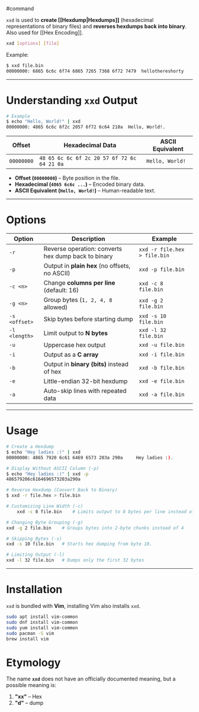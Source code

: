 #command 

`xxd` is used to **create [[Hexdump|Hexdumps]]** (hexadecimal representations of binary files) and **reverses hexdumps back into binary**. Also used for [[Hex Encoding]].

```bash
xxd [options] [file]
```
Example:
```bash
$ xxd file.bin
00000000: 6865 6c6c 6f74 6865 7265 7368 6f72 7479  hellothereshorty
```
---
# **Understanding `xxd` Output**

```bash
# Example
$ echo "Hello, World!" | xxd
00000000: 4865 6c6c 6f2c 2057 6f72 6c64 210a  Hello, World!.
```

| Offset     | Hexadecimal Data                            | ASCII Equivalent |
| ---------- | ------------------------------------------- | ---------------- |
| `00000000` | `48 65 6c 6c 6f 2c 20 57 6f 72 6c 64 21 0a` | `Hello, World!`  |
- **Offset (`00000000`)** – Byte position in the file.
- **Hexadecimal (`4865 6c6c ...`)** – Encoded binary data.
- **ASCII Equivalent (`Hello, World!`)** – Human-readable text.

---
# **Options**

|Option|Description|Example|
|---|---|---|
|`-r`|Reverse operation: converts hex dump back to binary|`xxd -r file.hex > file.bin`|
|`-p`|Output in **plain hex** (no offsets, no ASCII)|`xxd -p file.bin`|
|`-c <n>`|Change **columns per line** (default: 16)|`xxd -c 8 file.bin`|
|`-g <n>`|Group bytes (`1, 2, 4, 8` allowed)|`xxd -g 2 file.bin`|
|`-s <offset>`|Skip bytes before starting dump|`xxd -s 10 file.bin`|
|`-l <length>`|Limit output to **N bytes**|`xxd -l 32 file.bin`|
|`-u`|Uppercase hex output|`xxd -u file.bin`|
|`-i`|Output as a **C array**|`xxd -i file.bin`|
|`-b`|Output in **binary (bits)** instead of hex|`xxd -b file.bin`|
|`-e`|Little-endian 32-bit hexdump|`xxd -e file.bin`|
|`-a`|Auto-skip lines with repeated data|`xxd -a file.bin`|

---
# **Usage**

```bash
# Create a Hexdump
$ echo "Hey ladies :)" | xxd 
00000000: 4865 7920 6c61 6469 6573 203a 290a     Hey ladies :).

# Display Without ASCII Column (-p)
$ echo "Hey ladies :)" | xxd -p
486579206c6164696573203a290a

# Reverse Hexdump (Convert Back to Binary)
$ xxd -r file.hex > file.bin

# Customizing Line Width (-c)
	xxd -c 8 file.bin    # Limits output to 8 bytes per line instead of 16.

# Changing Byte Grouping (-g)
xxd -g 2 file.bin    # Groups bytes into 2-byte chunks instead of 4

# Skipping Bytes (-s)
xxd -s 10 file.bin   # Starts hex dumping from byte 10.

# Limiting Output (-l)
xxd -l 32 file.bin   # Dumps only the first 32 bytes
```

---
# **Installation**
`xxd` is bundled with **Vim**, installing Vim also installs `xxd`.

```bash
sudo apt install vim-common
sudo dnf install vim-common 
sudo yum install vim-common
sudo pacman -S vim
brew install vim
```

# **Etymology**
The name **`xxd`** does not have an officially documented meaning, but a possible meaning is:
1. **"xx"** – Hex 
2. **"d"** – dump